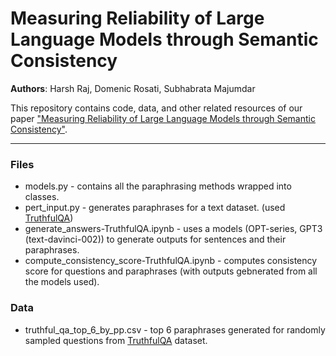 # Measuring Reliability of Large Language Models through Semantic Consistency
**Authors**: Harsh Raj, Domenic Rosati, Subhabrata Majumdar

This repository contains code, data, and other related resources of our paper ["Measuring Reliability of Large Language Models through Semantic Consistency"](https://arxiv.org/abs/2211.05853).

****

### Files
- models.py - contains all the paraphrasing methods wrapped into classes.
- pert_input.py - generates paraphrases for a text dataset. (used [TruthfulQA](https://huggingface.co/datasets/truthful_qa))
- generate_answers-TruthfulQA.ipynb - uses a models (OPT-series, GPT3 (text-davinci-002)) to generate outputs for sentences and their paraphrases.
- compute_consistency_score-TruthfulQA.ipynb - computes consistency score for questions and paraphrases (with outputs gebnerated from all the models used).

### Data
- truthful_qa_top_6_by_pp.csv - top 6 paraphrases generated for randomly sampled questions from [TruthfulQA](https://huggingface.co/datasets/truthful_qa) dataset.